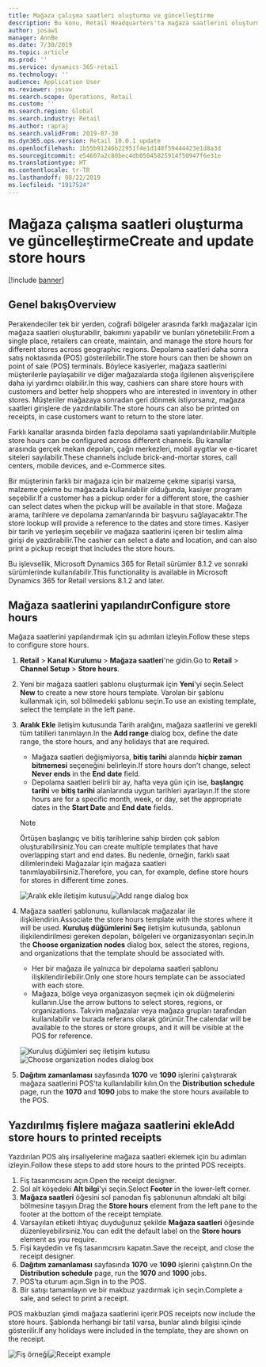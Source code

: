 ```yaml
---
title: Mağaza çalışma saatleri oluşturma ve güncelleştirme
description: Bu konu, Retail Headquarters'ta mağaza saatlerini oluşturmayı ve güncelleştirmeyi açıklar.
author: josaw1
manager: AnnBe
ms.date: 7/30/2019
ms.topic: article
ms.prod: ''
ms.service: dynamics-365-retail
ms.technology: ''
audience: Application User
ms.reviewer: josaw
ms.search.scope: Operations, Retail
ms.custom: ''
ms.search.region: Global
ms.search.industry: Retail
ms.author: rapraj
ms.search.validFrom: 2019-07-30
ms.dyn365.ops.version: Retail 10.0.1 update
ms.openlocfilehash: 1b55b91246b22951f4e1d148f59444423e1d8a3d
ms.sourcegitcommit: e54607a2c80bec4db05045825914f50947f6e31e
ms.translationtype: HT
ms.contentlocale: tr-TR
ms.lasthandoff: 08/22/2019
ms.locfileid: "1917524"
---
```

# <a name="create-and-update-store-hours"></a><span data-ttu-id="979ec-103">Mağaza çalışma saatleri oluşturma ve güncelleştirme</span><span class="sxs-lookup"><span data-stu-id="979ec-103">Create and update store hours</span></span>

[!include [banner](../../includes/banner.md)]

## <a name="overview"></a><span data-ttu-id="979ec-104">Genel bakış</span><span class="sxs-lookup"><span data-stu-id="979ec-104">Overview</span></span>

<span data-ttu-id="979ec-105">Perakendeciler tek bir yerden, coğrafi bölgeler arasında farklı mağazalar için mağaza saatleri oluşturabilir, bakımını yapabilir ve bunları yönetebilir.</span><span class="sxs-lookup"><span data-stu-id="979ec-105">From a single place, retailers can create, maintain, and manage the store hours for different stores across geographic regions.</span></span> <span data-ttu-id="979ec-106">Depolama saatleri daha sonra satış noktasında (POS) gösterilebilir.</span><span class="sxs-lookup"><span data-stu-id="979ec-106">The store hours can then be shown on point of sale (POS) terminals.</span></span> <span data-ttu-id="979ec-107">Böylece kasiyerler, mağaza saatlerini müşterilerle paylaşabilir ve diğer mağazalarda stoğa ilgilenen alışverişçilere daha iyi yardımcı olabilir.</span><span class="sxs-lookup"><span data-stu-id="979ec-107">In this way, cashiers can share store hours with customers and better help shoppers who are interested in inventory in other stores.</span></span> <span data-ttu-id="979ec-108">Müşteriler mağazaya sonradan geri dönmek istiyorsanız, mağaza saatleri girişlere de yazdırılabilir.</span><span class="sxs-lookup"><span data-stu-id="979ec-108">The store hours can also be printed on receipts, in case customers want to return to the store later.</span></span>

<span data-ttu-id="979ec-109">Farklı kanallar arasında birden fazla depolama saati yapılandırılabilir.</span><span class="sxs-lookup"><span data-stu-id="979ec-109">Multiple store hours can be configured across different channels.</span></span> <span data-ttu-id="979ec-110">Bu kanallar arasında gerçek mekan depoları, çağrı merkezleri, mobil aygıtlar ve e-ticaret siteleri sayılabilir.</span><span class="sxs-lookup"><span data-stu-id="979ec-110">These channels include brick-and-mortar stores, call centers, mobile devices, and e-Commerce sites.</span></span>

<span data-ttu-id="979ec-111">Bir müşterinin farklı bir mağaza için bir malzeme çekme siparişi varsa, malzeme çekme bu mağazada kullanılabilir olduğunda, kasiyer program seçebilir.</span><span class="sxs-lookup"><span data-stu-id="979ec-111">If a customer has a pickup order for a different store, the cashier can select dates when the pickup will be available in that store.</span></span> <span data-ttu-id="979ec-112">Mağaza arama, tarihlere ve depolama zamanlarında bir başvuru sağlayacaktır.</span><span class="sxs-lookup"><span data-stu-id="979ec-112">The store lookup will provide a reference to the dates and store times.</span></span> <span data-ttu-id="979ec-113">Kasiyer bir tarih ve yerleşim seçebilir ve mağaza saatlerini içeren bir teslim alma girişi de yazdırabilir.</span><span class="sxs-lookup"><span data-stu-id="979ec-113">The cashier can select a date and location, and can also print a pickup receipt that includes the store hours.</span></span>

<span data-ttu-id="979ec-114">Bu işlevsellik, Microsoft Dynamics 365 for Retail sürümler 8.1.2 ve sonraki sürümlerinde kullanılabilir.</span><span class="sxs-lookup"><span data-stu-id="979ec-114">This functionality is available in Microsoft Dynamics 365 for Retail versions 8.1.2 and later.</span></span>

## <a name="configure-store-hours"></a><span data-ttu-id="979ec-115">Mağaza saatlerini yapılandır</span><span class="sxs-lookup"><span data-stu-id="979ec-115">Configure store hours</span></span>

<span data-ttu-id="979ec-116">Mağaza saatlerini yapılandırmak için şu adımları izleyin.</span><span class="sxs-lookup"><span data-stu-id="979ec-116">Follow these steps to configure store hours.</span></span>

1. <span data-ttu-id="979ec-117">**Retail** \> **Kanal Kurulumu** \> **Mağaza saatleri**'ne gidin.</span><span class="sxs-lookup"><span data-stu-id="979ec-117">Go to **Retail** \> **Channel Setup** \> **Store hours**.</span></span>
2. <span data-ttu-id="979ec-118">Yeni bir mağaza saatleri şablonu oluşturmak için **Yeni**'yi seçin.</span><span class="sxs-lookup"><span data-stu-id="979ec-118">Select **New** to create a new store hours template.</span></span> <span data-ttu-id="979ec-119">Varolan bir şablonu kullanmak için, sol bölmedeki şablonu seçin.</span><span class="sxs-lookup"><span data-stu-id="979ec-119">To use an existing template, select the template in the left pane.</span></span>
3. <span data-ttu-id="979ec-120">**Aralık Ekle** iletişim kutusunda Tarih aralığını, mağaza saatlerini ve gerekli tüm tatilleri tanımlayın.</span><span class="sxs-lookup"><span data-stu-id="979ec-120">In the **Add range** dialog box, define the date range, the store hours, and any holidays that are required.</span></span>

    - <span data-ttu-id="979ec-121">Mağaza saatleri değişmiyorsa, **bitiş tarihi** alanında **hiçbir zaman bitmemesi** seçeneğini belirleyin.</span><span class="sxs-lookup"><span data-stu-id="979ec-121">If store hours don't change, select **Never ends** in the **End date** field.</span></span>
    - <span data-ttu-id="979ec-122">Depolama saatleri belirli bir ay, hafta veya gün için ise, **başlangıç tarihi** ve **bitiş tarihi** alanlarında uygun tarihleri ayarlayın.</span><span class="sxs-lookup"><span data-stu-id="979ec-122">If the store hours are for a specific month, week, or day, set the appropriate dates in the **Start Date** and **End date** fields.</span></span>

    > [!NOTE]
    > <span data-ttu-id="979ec-123">Örtüşen başlangıç ve bitiş tarihlerine sahip birden çok şablon oluşturabilirsiniz.</span><span class="sxs-lookup"><span data-stu-id="979ec-123">You can create multiple templates that have overlapping start and end dates.</span></span> <span data-ttu-id="979ec-124">Bu nedenle, örneğin, farklı saat dilimlerindeki Mağazalar için mağaza saatleri tanımlayabilirsiniz.</span><span class="sxs-lookup"><span data-stu-id="979ec-124">Therefore, you can, for example, define store hours for stores in different time zones.</span></span>

    <span data-ttu-id="979ec-125">![Aralık ekle iletişim kutusu](../dev-itpro/media/Storehours1.png "Aralık ekle iletişim kutusu")</span><span class="sxs-lookup"><span data-stu-id="979ec-125">![Add range dialog box](../dev-itpro/media/Storehours1.png "Add range dialog box")</span></span>

4. <span data-ttu-id="979ec-126">Mağaza saatleri şablonunu, kullanılacak mağazalar ile ilişkilendirin.</span><span class="sxs-lookup"><span data-stu-id="979ec-126">Associate the store hours template with the stores where it will be used.</span></span> <span data-ttu-id="979ec-127">**Kuruluş düğümlerini Seç** iletişim kutusunda, şablonun ilişkilendirilmesi gereken depoları, bölgeleri ve organizasyonları seçin.</span><span class="sxs-lookup"><span data-stu-id="979ec-127">In the **Choose organization nodes** dialog box, select the stores, regions, and organizations that the template should be associated with.</span></span>

    - <span data-ttu-id="979ec-128">Her bir mağaza ile yalnızca bir depolama saatleri şablonu ilişkilendirilebilir.</span><span class="sxs-lookup"><span data-stu-id="979ec-128">Only one store hours template can be associated with each store.</span></span>
    - <span data-ttu-id="979ec-129">Mağaza, bölge veya organizasyon seçmek için ok düğmelerini kullanın.</span><span class="sxs-lookup"><span data-stu-id="979ec-129">Use the arrow buttons to select stores, regions, or organizations.</span></span> <span data-ttu-id="979ec-130">Takvim mağazalar veya mağaza grupları tarafından kullanılabilir ve burada referans olarak görünür.</span><span class="sxs-lookup"><span data-stu-id="979ec-130">The calendar will be available to the stores or store groups, and it will be visible at the POS for reference.</span></span>

    <span data-ttu-id="979ec-131">![Kuruluş düğümleri seç iletişim kutusu](../dev-itpro/media/Storehours2.png "Kuruluş düğümleri seç iletişim kutusu")</span><span class="sxs-lookup"><span data-stu-id="979ec-131">![Choose organization nodes dialog box](../dev-itpro/media/Storehours2.png "Choose organization nodes dialog box")</span></span>

5. <span data-ttu-id="979ec-132">**Dağıtım zamanlaması** sayfasında **1070** ve **1090** işlerini çalıştırarak mağaza saatlerini POS'ta kullanılabilir kılın.</span><span class="sxs-lookup"><span data-stu-id="979ec-132">On the **Distribution schedule** page, run the **1070** and **1090** jobs to make the store hours available to the POS.</span></span>

## <a name="add-store-hours-to-printed-receipts"></a><span data-ttu-id="979ec-133">Yazdırılmış fişlere mağaza saatlerini ekle</span><span class="sxs-lookup"><span data-stu-id="979ec-133">Add store hours to printed receipts</span></span>

<span data-ttu-id="979ec-134">Yazdırılan POS alış irsaliyelerine mağaza saatleri eklemek için bu adımları izleyin.</span><span class="sxs-lookup"><span data-stu-id="979ec-134">Follow these steps to add store hours to the printed POS receipts.</span></span>

1. <span data-ttu-id="979ec-135">Fiş tasarımcısını açın.</span><span class="sxs-lookup"><span data-stu-id="979ec-135">Open the receipt designer.</span></span>
2. <span data-ttu-id="979ec-136">Sol alt köşedeki **Alt bilgi**'yi seçin.</span><span class="sxs-lookup"><span data-stu-id="979ec-136">Select **Footer** in the lower-left corner.</span></span>
3. <span data-ttu-id="979ec-137">**Mağaza saatleri** öğesini sol panodan fiş şablonunun altındaki alt bilgi bölmesine taşıyın.</span><span class="sxs-lookup"><span data-stu-id="979ec-137">Drag the **Store hours** element from the left pane to the footer at the bottom of the receipt template.</span></span>
4. <span data-ttu-id="979ec-138">Varsayılan etiketi ihtiyaç duyduğunuz şekilde **Mağaza saatleri** öğesinde düzenleyebilirsiniz.</span><span class="sxs-lookup"><span data-stu-id="979ec-138">You can edit the default label on the **Store hours** element as you require.</span></span>
5. <span data-ttu-id="979ec-139">Fişi kaydedin ve fiş tasarımcısını kapatın.</span><span class="sxs-lookup"><span data-stu-id="979ec-139">Save the receipt, and close the receipt designer.</span></span>
6. <span data-ttu-id="979ec-140">**Dağıtım zamanlaması** sayfasında **1070** ve **1090** işlerini çalıştırın.</span><span class="sxs-lookup"><span data-stu-id="979ec-140">On the **Distribution schedule** page, run the **1070** and **1090** jobs.</span></span>
7. <span data-ttu-id="979ec-141">POS'ta oturum açın.</span><span class="sxs-lookup"><span data-stu-id="979ec-141">Sign in to the POS.</span></span>
8. <span data-ttu-id="979ec-142">Bir satışı tamamlayın ve bir makbuz yazdırmak için seçin.</span><span class="sxs-lookup"><span data-stu-id="979ec-142">Complete a sale, and select to print a receipt.</span></span>

<span data-ttu-id="979ec-143">POS makbuzları şimdi mağaza saatlerini içerir.</span><span class="sxs-lookup"><span data-stu-id="979ec-143">POS receipts now include the store hours.</span></span> <span data-ttu-id="979ec-144">Şablonda herhangi bir tatil varsa, bunlar alındı bilgisi içinde gösterilir.</span><span class="sxs-lookup"><span data-stu-id="979ec-144">If any holidays were included in the template, they are shown on the receipt.</span></span>

<span data-ttu-id="979ec-145">![Fiş örneği](../dev-itpro/media/Storehours3.png "Fiş örneği")</span><span class="sxs-lookup"><span data-stu-id="979ec-145">![Receipt example](../dev-itpro/media/Storehours3.png "Receipt example")</span></span>
